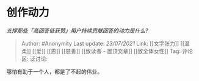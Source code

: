 # 创作动力
*支撑那些「高回答低获赞」用户持续贡献回答的动力是什么?*

> Author: #Anonymity
> Last update: *23/07/2021*
> Link: [[文字张力]] [[温柔]] [[爱]] [[恩]] [[慈善]] [[致读者 - 置顶文章]] [[致全体女性]]
> Tag:
> 评论区:
> 泛讨论:

哪怕有助于一个人，都是了不起的伟业。
